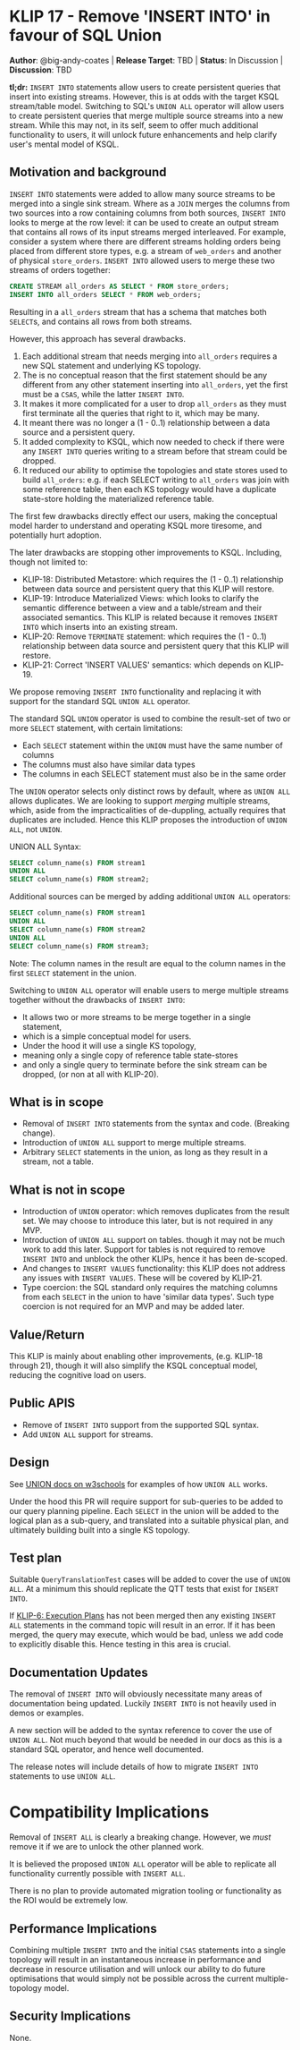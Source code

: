 # KLIP 17 - Remove 'INSERT INTO' in favour of SQL Union

**Author**: @big-andy-coates | 
**Release Target**: TBD | 
**Status**: In Discussion | 
**Discussion**: TBD

**tl;dr:** 
`INSERT INTO` statements allow users to create persistent queries that insert into existing streams.
However, this is at odds with the target KSQL stream/table model. Switching to SQL's `UNION ALL` 
operator will allow users to create persistent queries that merge multiple source streams into a 
new stream. While this may not, in its self, seem to offer much additional functionality to users, 
it will unlock future enhancements and help clarify user's mental model of KSQL.

## Motivation and background

`INSERT INTO` statements were added to allow many source streams to be merged into a single sink stream.
Where as a `JOIN` merges the columns from two sources into a row containing columns from both sources, 
`INSERT INTO` looks to merge at the row level: it can be used to create an output stream that contains all 
rows of its input streams merged interleaved. For example, consider a system where there are different 
streams holding orders being placed from different store types, e.g. a stream of `web_orders` and another
of physical `store_orders`. `INSERT INTO` allowed users to merge these two streams of orders together: 

```sql
CREATE STREAM all_orders AS SELECT * FROM store_orders;
INSERT INTO all_orders SELECT * FROM web_orders; 
```

Resulting in a `all_orders` stream that has a schema that matches both `SELECT`s, and contains all 
rows from both streams.

However, this approach has several drawbacks.

1. Each additional stream that needs merging into `all_orders` requires a new SQL statement
and underlying KS topology.
1. The is no conceptual reason that the first statement should be any different from any other
statement inserting into `all_orders`, yet the first must be a `CSAS`, while the latter `INSERT INTO`.
1. It makes it more complicated for a user to drop `all_orders` as they must first terminate all the queries
that right to it, which may be many. 
1. It meant there was no longer a (1 - 0..1) relationship between a data source and a persistent query.
1. It added complexity to KSQL, which now needed to check if there were any `INSERT INTO` queries writing
to a stream before that stream could be dropped.
1. It reduced our ability to optimise the topologies and state stores used to build `all_orders`: 
e.g. if each SELECT writing to `all_orders` was join with some reference table, then each KS topology 
would have a duplicate state-store holding the materialized reference table. 

The first few drawbacks directly effect our users, making the conceptual model harder to understand 
and operating KSQL more tiresome, and potentially hurt adoption.  

The later drawbacks are stopping other improvements to KSQL. Including, though not limited to:

* KLIP-18: Distributed Metastore: which requires the (1 - 0..1) relationship between data source
 and persistent query that this KLIP will restore.
* KLIP-19: Introduce Materialized Views: which looks to clarify the semantic difference between
a view and a table/stream and their associated semantics. This KLIP is related because it removes
`INSERT INTO` which inserts into an existing stream.
* KLIP-20: Remove `TERMINATE` statement: which requires the (1 - 0..1) relationship between data
source and persistent query that this KLIP will restore.
* KLIP-21: Correct 'INSERT VALUES' semantics: which depends on KLIP-19.

We propose removing `INSERT INTO` functionality and replacing it with support for the standard SQL 
`UNION ALL` operator. 

The standard SQL `UNION` operator is used to combine the result-set of two or more `SELECT` statement, 
with certain limitations:

* Each `SELECT` statement within the `UNION` must have the same number of columns
* The columns must also have similar data types
* The columns in each SELECT statement must also be in the same order

The `UNION` operator selects only distinct rows by default, where as `UNION ALL` allows duplicates.
We are looking to support _merging_ multiple streams, which, aside from the impracticalities of de-duppling, 
actually requires that duplicates are included. Hence this KLIP proposes the introduction of `UNION ALL`, 
not `UNION`.

UNION ALL Syntax:

```sql
SELECT column_name(s) FROM stream1
UNION ALL
SELECT column_name(s) FROM stream2;
```

Additional sources can be merged by adding additional `UNION ALL` operators:

```sql
SELECT column_name(s) FROM stream1
UNION ALL
SELECT column_name(s) FROM stream2
UNION ALL
SELECT column_name(s) FROM stream3;
```

Note: The column names in the result are equal to the column names in the first `SELECT` statement in the union.

Switching to `UNION ALL` operator will enable users to merge multiple streams together without the drawbacks
of `INSERT INTO`:

* It allows two or more streams to be merge together in a single statement,
* which is a simple conceptual model for users.
* Under the hood it will use a single KS topology,
* meaning only a single copy of reference table state-stores
* and only a single query to terminate before the sink stream can be dropped, (or non at all with KLIP-20).

## What is in scope

* Removal of `INSERT INTO` statements from the syntax and code. (Breaking change).
* Introduction of `UNION ALL` support to merge multiple streams.
* Arbitrary `SELECT` statements in the union, as long as they result in a stream, not a table.

## What is not in scope

* Introduction of `UNION` operator: which removes duplicates from the result set.
We may choose to introduce this later, but is not required in any MVP.
* Introduction of `UNION ALL` support on tables. though it may not be much work to add this later. 
Support for tables is not required to remove `INSERT INTO` and unblock the other KLIPs, 
hence it has been de-scoped.
* And changes to `INSERT VALUES` functionality: this KLIP does not address any issues with `INSERT VALUES`. 
These will be covered by KLIP-21.
* Type coercion: the SQL standard only requires the matching columns from each `SELECT` in the union
to have 'similar data types'. Such type coercion is not required for an MVP and may be added later. 

## Value/Return

This KLIP is mainly about enabling other improvements, (e.g. KLIP-18 through 21), though it will also
simplify the KSQL conceptual model, reducing the cognitive load on users. 

## Public APIS

* Remove of `INSERT INTO` support from the supported SQL syntax.
* Add `UNION ALL` support for streams.

## Design

See [UNION docs on w3schools](https://www.w3schools.com/sql/sql_union.asp) for examples of how `UNION ALL` works.

Under the hood this PR will require support for sub-queries to be added to our query planning pipeline.
Each `SELECT` in the union will be added to the logical plan as a sub-query, and translated into a suitable
physical plan, and ultimately building built into a single KS topology.

## Test plan

Suitable `QueryTranslationTest` cases will be added to cover the use of `UNION ALL`. 
At a minimum this should replicate the QTT tests that exist for `INSERT INTO`.

If [KLIP-6: Execution Plans](klip-6-execution-plans.md) has not been merged then any existing 
`INSERT ALL` statements in the command topic will result in an error.  If it has been merged, 
the query may execute, which would be bad, unless we add code to explicitly disable this. 
Hence testing in this area is crucial. 

## Documentation Updates

The removal of `INSERT INTO` will obviously necessitate many areas of documentation being updated. 
Luckily `INSERT INTO` is not heavily used in demos or examples.

A new section will be added to the syntax reference to cover the use of `UNION ALL`. Not much beyond 
that would be needed in our docs as this is a standard SQL operator, and hence well documented. 

The release notes will include details of how to migrate `INSERT INTO` statements to use `UNION ALL`.

# Compatibility Implications

Removal of `INSERT ALL` is clearly a breaking change. However, we _must_ remove it if we are to unlock
the other planned work. 

It is believed the proposed `UNION ALL` operator will be able to replicate all functionality currently 
possible with `INSERT ALL`.

There is no plan to provide automated migration tooling or functionality as the ROI would be extremely low.

## Performance Implications

Combining multiple `INSERT INTO` and the initial `CSAS` statements into a single topology will result
in an instantaneous increase in performance and decrease in resource utilisation and will unlock our 
ability to do future optimisations that would simply not be possible across the current multiple-topology model.

## Security Implications

None.